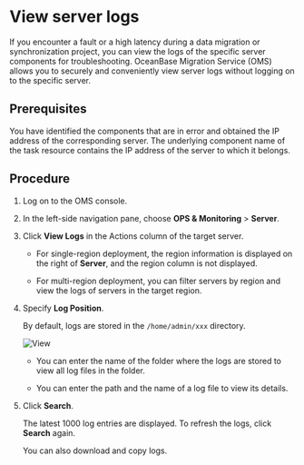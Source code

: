 # View server logs

If you encounter a fault or a high latency during a data migration or synchronization project, you can view the logs of the specific server components for troubleshooting. OceanBase Migration Service (OMS) allows you to securely and conveniently view server logs without logging on to the specific server.

## Prerequisites

You have identified the components that are in error and obtained the IP address of the corresponding server. The underlying component name of the task resource contains the IP address of the server to which it belongs.

## Procedure

1. Log on to the OMS console.

2. In the left-side navigation pane, choose **OPS & Monitoring** > **Server**.

3. Click **View Logs** in the Actions column of the target server.

   * For single-region deployment, the region information is displayed on the right of **Server**, and the region column is not displayed.

   * For multi-region deployment, you can filter servers by region and view the logs of servers in the target region.

4. Specify **Log Position**.

   By default, logs are stored in the `/home/admin/xxx` directory.

   ![View](https://obbusiness-private.oss-cn-shanghai.aliyuncs.com/doc/img/oms/oms-enterprise/view-en.png)

   * You can enter the name of the folder where the logs are stored to view all log files in the folder.

   * You can enter the path and the name of a log file to view its details.

5. Click **Search**.

   The latest 1000 log entries are displayed. To refresh the logs, click **Search** again.

   You can also download and copy logs.
